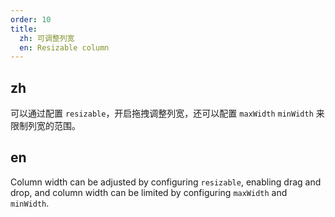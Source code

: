 ```yaml
---
order: 10
title:
  zh: 可调整列宽
  en: Resizable column
---
```


## zh

可以通过配置 `resizable`，开启拖拽调整列宽，还可以配置 `maxWidth` `minWidth` 来限制列宽的范围。

## en

Column width can be adjusted by configuring `resizable`, enabling drag and drop, and column width can be limited by configuring `maxWidth` and `minWidth`.
